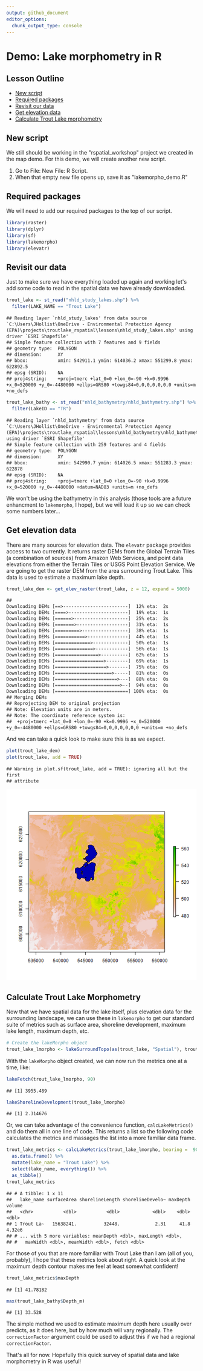 ```yaml
---
output: github_document
editor_options: 
  chunk_output_type: console
---
```




 
# Demo: Lake morphometry in R

## Lesson Outline
- [New script](#new-script)
- [Required packages](#required-packages)
- [Revisit our data](#revisit-our-data)
- [Get elevation data](#get-elevation-data)
- [Calculate Trout Lake morphometry](#calculate-trout-lake-morphometry)

## New script
We still should be working in the "rspatial_workshop" project we created in the map demo.  For this demo, we will create another new script.  

1. Go to File: New File: R Script.  
2. When that empty new file opens up, save it as "lakemorpho_demo.R"

## Required packages
We will need to add our required packages to the top of our script.


```r
library(raster)
library(dplyr)
library(sf)
library(lakemorpho)
library(elevatr)
```

## Revisit our data
Just to make sure we have everything loaded up again and working let's add some code to read in the spatial data we have already downloaded.  



```r
trout_lake <- st_read("nhld_study_lakes.shp") %>% 
  filter(LAKE_NAME == "Trout Lake")
```

```
## Reading layer `nhld_study_lakes' from data source `C:\Users\JHollist\OneDrive - Environmental Protection Agency (EPA)\projects\troutlake_rspatial\lessons\nhld_study_lakes.shp' using driver `ESRI Shapefile'
## Simple feature collection with 7 features and 9 fields
## geometry type:  POLYGON
## dimension:      XY
## bbox:           xmin: 542911.1 ymin: 614036.2 xmax: 551299.8 ymax: 622892.5
## epsg (SRID):    NA
## proj4string:    +proj=tmerc +lat_0=0 +lon_0=-90 +k=0.9996 +x_0=520000 +y_0=-4480000 +ellps=GRS80 +towgs84=0,0,0,0,0,0,0 +units=m +no_defs
```

```r
trout_lake_bathy <- st_read("nhld_bathymetry/nhld_bathymetry.shp") %>%
  filter(LakeID == "TR")
```

```
## Reading layer `nhld_bathymetry' from data source `C:\Users\JHollist\OneDrive - Environmental Protection Agency (EPA)\projects\troutlake_rspatial\lessons\nhld_bathymetry\nhld_bathymetry.shp' using driver `ESRI Shapefile'
## Simple feature collection with 259 features and 4 fields
## geometry type:  POLYGON
## dimension:      XY
## bbox:           xmin: 542990.7 ymin: 614026.5 xmax: 551283.3 ymax: 622878
## epsg (SRID):    NA
## proj4string:    +proj=tmerc +lat_0=0 +lon_0=-90 +k=0.9996 +x_0=520000 +y_0=-4480000 +datum=NAD83 +units=m +no_defs
```

We won't be using the bathymetry in this analysis (those tools are a future enhancment to `lakemorpho`, I hope), but we will load it up so we can check some numbers later...

## Get elevation data
There are many sources for elevation data.  The `elevatr` package provides access to two currently.  It returns raster DEMs from the Global Terrain Tiles (a combination of sources) from Amazon Web Services, and point data elevations from either the Terrain Tiles or USGS Point Elevation Service.  We are going to get the raster DEM from the area surrounding Trout Lake.  This data is used to estimate a maximum lake depth.


```r
trout_lake_dem <- get_elev_raster(trout_lake, z = 12, expand = 5000)
```

```
## 
Downloading DEMs [==>------------------------]  12% eta:  2s
Downloading DEMs [====>----------------------]  19% eta:  1s
Downloading DEMs [======>--------------------]  25% eta:  2s
Downloading DEMs [=======>-------------------]  31% eta:  1s
Downloading DEMs [=========>-----------------]  38% eta:  1s
Downloading DEMs [===========>---------------]  44% eta:  1s
Downloading DEMs [=============>-------------]  50% eta:  1s
Downloading DEMs [==============>------------]  56% eta:  1s
Downloading DEMs [================>----------]  62% eta:  1s
Downloading DEMs [==================>--------]  69% eta:  1s
Downloading DEMs [===================>-------]  75% eta:  0s
Downloading DEMs [=====================>-----]  81% eta:  0s
Downloading DEMs [=======================>---]  88% eta:  0s
Downloading DEMs [========================>--]  94% eta:  0s
Downloading DEMs [===========================] 100% eta:  0s
## Merging DEMs
## Reprojecting DEM to original projection
## Note: Elevation units are in meters.
## Note: The coordinate reference system is:
##  +proj=tmerc +lat_0=0 +lon_0=-90 +k=0.9996 +x_0=520000 +y_0=-4480000 +ellps=GRS80 +towgs84=0,0,0,0,0,0,0 +units=m +no_defs
```

And we can take a quick look to make sure this is as we expect.


```r
plot(trout_lake_dem)
plot(trout_lake, add = TRUE)
```

```
## Warning in plot.sf(trout_lake, add = TRUE): ignoring all but the first
## attribute
```

![plot of chunk unnamed-chunk-4](figure/unnamed-chunk-4-1.png)

## Calculate Trout Lake Morphometry
Now that we have spatial data for the lake itself, plus elevation data for the surrounding landscape, we can use these in `lakemorpho` to get our standard suite of metrics such as surface area, shoreline development, maximum lake length, maximum depth, etc.


```r
# Create the lakeMorpho object
trout_lake_lmorpho <- lakeSurroundTopo(as(trout_lake, "Spatial"), trout_lake_dem)
```

With the `lakeMorpho` object created, we can now run the metrics one at a time, like:


```r
lakeFetch(trout_lake_lmorpho, 90)
```

```
## [1] 3955.489
```

```r
lakeShorelineDevelopment(trout_lake_lmorpho)
```

```
## [1] 2.314676
```

Or, we can take advantage of the convenience function, `calcLakeMetrics()` and do them all in one line of code.  This returns a list so the following code calculates the metrics and massages the list into a more familiar data frame.


```r
trout_lake_metrics <- calcLakeMetrics(trout_lake_lmorpho, bearing =  90, pointDens = 100, correctFactor = 1) %>%
  as.data.frame() %>%
  mutate(lake_name = "Trout Lake") %>%
  select(lake_name, everything()) %>% 
  as_tibble()
trout_lake_metrics
```

```
## # A tibble: 1 x 11
##   lake_name surfaceArea shorelineLength shorelineDevelo~ maxDepth volume
##   <chr>           <dbl>           <dbl>            <dbl>    <dbl>  <dbl>
## 1 Trout La~   15638241.          32448.             2.31     41.8 4.32e6
## # ... with 5 more variables: meanDepth <dbl>, maxLength <dbl>,
## #   maxWidth <dbl>, meanWidth <dbl>, fetch <dbl>
```

For those of you that are more familiar with Trout Lake than I am (all of you, probably), I hope that these metrics look about right.  A quick look at the maximum depth contour makes me feel at least somewhat confident!


```r
trout_lake_metrics$maxDepth
```

```
## [1] 41.78182
```

```r
max(trout_lake_bathy$Depth_m)
```

```
## [1] 33.528
```

The simple method we used to estimate maximum depth here usually over predicts, as it does here, but by how much will vary regionally.  The `correctionFactor` argument could be used to adjust this if we had a regional `correctionFactor`.

That's all for now.  Hopefully this quick survey of spatial data and lake morphometry in R was useful!


